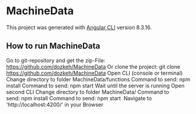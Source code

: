 # MachineData

This project was generated with [Angular CLI](https://github.com/angular/angular-cli) version 8.3.16.

## How to run MachineData

Go to git-repository and get the zip-File:
https://github.com/dozkeh/MachineData
Or clone the project: git clone https://github.com/dozkeh/MachineData
Open CLI (console or terminal)
Change directory to folder MachineData/functions
Command to send: npm install
Command to send: npm start
Wait until the server is running
Open second CLI
Change directory to folder MachineData/
Command to send: npm install
Command to send: npm start 
Navigate to 'http://localhost:4200/' in your Browser


